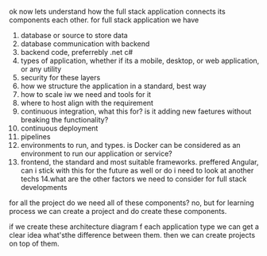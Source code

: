ok now lets understand how the full stack application connects its components each other. for full stack application we have 
1. database or source to store data
2. database communication with backend
3. backend code, preferrebly .net c#
4. types of application, whether if its a mobile, desktop, or web application, or any utility
5. security for these layers
6. how we structure the application in a standard, best way
7. how to scale iw we need and tools for it
8. where to host align with the requirement
9. continuous integration, what this for? is it adding new faetures without breaking the functionality?
10. continuous deployment
11. pipelines
12. environments to run, and types. is Docker can be considered as an environment to run our application or service?
13. frontend, the standard and most suitable frameworks. preffered Angular, can i stick with this for the future as well or do i need to look at another techs 
14.what are the other factors we need to consider for full stack developments

for all the project do we need all of these components? no, but for learning process we can create a project and do create these components.

if we create these architecture diagram f each application type we can get a clear idea what'sthe difference between them.
then we can create projects on top of them.